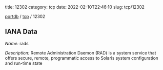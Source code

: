 title: 12302
category: tcp
date: 2022-02-10T22:46:10
slug: tcp/12302

[portdb](/) / [tcp](/category/tcp.html) / 12302


## IANA Data

_Name:_ rads

_Description:_ Remote Administration Daemon (RAD) is a system service that offers secure, remote, programmatic access to Solaris system configuration and run-time state

